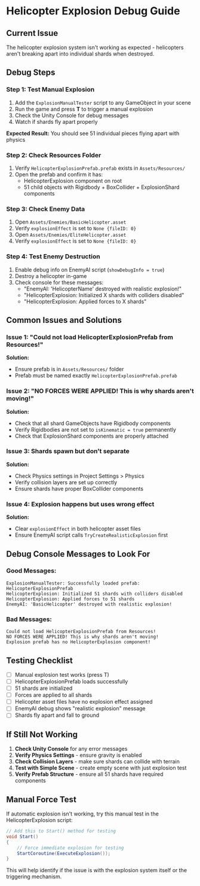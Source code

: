 # Helicopter Explosion Debug Guide

## Current Issue
The helicopter explosion system isn't working as expected - helicopters aren't breaking apart into individual shards when destroyed.

## Debug Steps

### Step 1: Test Manual Explosion
1. Add the `ExplosionManualTester` script to any GameObject in your scene
2. Run the game and press **T** to trigger a manual explosion
3. Check the Unity Console for debug messages
4. Watch if shards fly apart properly

**Expected Result:** You should see 51 individual pieces flying apart with physics

### Step 2: Check Resources Folder
1. Verify `HelicopterExplosionPrefab.prefab` exists in `Assets/Resources/`
2. Open the prefab and confirm it has:
   - HelicopterExplosion component on root
   - 51 child objects with Rigidbody + BoxCollider + ExplosionShard components

### Step 3: Check Enemy Data
1. Open `Assets/Enemies/BasicHelicopter.asset`
2. Verify `explosionEffect` is set to `None {fileID: 0}`
3. Open `Assets/Enemies/EliteHelicopter.asset`
4. Verify `explosionEffect` is set to `None {fileID: 0}`

### Step 4: Test Enemy Destruction
1. Enable debug info on EnemyAI script (`showDebugInfo = true`)
2. Destroy a helicopter in-game
3. Check console for these messages:
   - "EnemyAI: 'HelicopterName' destroyed with realistic explosion!"
   - "HelicopterExplosion: Initialized X shards with colliders disabled"
   - "HelicopterExplosion: Applied forces to X shards"

## Common Issues and Solutions

### Issue 1: "Could not load HelicopterExplosionPrefab from Resources!"
**Solution:** 
- Ensure prefab is in `Assets/Resources/` folder
- Prefab must be named exactly `HelicopterExplosionPrefab.prefab`

### Issue 2: "NO FORCES WERE APPLIED! This is why shards aren't moving!"
**Solution:**
- Check that all shard GameObjects have Rigidbody components
- Verify Rigidbodies are not set to `isKinematic = true` permanently
- Check that ExplosionShard components are properly attached

### Issue 3: Shards spawn but don't separate
**Solution:**
- Check Physics settings in Project Settings > Physics
- Verify collision layers are set up correctly
- Ensure shards have proper BoxCollider components

### Issue 4: Explosion happens but uses wrong effect
**Solution:**
- Clear `explosionEffect` in both helicopter asset files
- Ensure EnemyAI script calls `TryCreateRealisticExplosion` first

## Debug Console Messages to Look For

### Good Messages:
```
ExplosionManualTester: Successfully loaded prefab: HelicopterExplosionPrefab
HelicopterExplosion: Initialized 51 shards with colliders disabled
HelicopterExplosion: Applied forces to 51 shards
EnemyAI: 'BasicHelicopter' destroyed with realistic explosion!
```

### Bad Messages:
```
Could not load HelicopterExplosionPrefab from Resources!
NO FORCES WERE APPLIED! This is why shards aren't moving!
Explosion prefab has no HelicopterExplosion component!
```

## Testing Checklist

- [ ] Manual explosion test works (press T)
- [ ] HelicopterExplosionPrefab loads successfully
- [ ] 51 shards are initialized
- [ ] Forces are applied to all shards
- [ ] Helicopter asset files have no explosion effect assigned
- [ ] EnemyAI debug shows "realistic explosion" message
- [ ] Shards fly apart and fall to ground

## If Still Not Working

1. **Check Unity Console** for any error messages
2. **Verify Physics Settings** - ensure gravity is enabled
3. **Check Collision Layers** - make sure shards can collide with terrain
4. **Test with Simple Scene** - create empty scene with just explosion test
5. **Verify Prefab Structure** - ensure all 51 shards have required components

## Manual Force Test

If automatic explosion isn't working, try this manual test in the HelicopterExplosion script:

```csharp
// Add this to Start() method for testing
void Start()
{
    // Force immediate explosion for testing
    StartCoroutine(ExecuteExplosion());
}
```

This will help identify if the issue is with the explosion system itself or the triggering mechanism.
